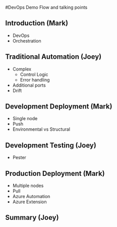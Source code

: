 #DevOps Demo Flow and talking points
## Introduction (Mark)
* DevOps
* Orchestration

## Traditional Automation (Joey)
* Complex
    * Control Logic
    * Error handling
* Additional ports
* Drift

## Development Deployment (Mark)
* Single node
* Push
* Environmental vs Structural

## Development Testing (Joey)
* Pester

## Production Deployment (Mark)
* Multiple nodes
* Pull
* Azure Automation
* Azure Extension

## Summary (Joey)

